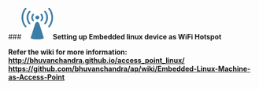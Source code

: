 ###<B><img src="https://raw.githubusercontent.com/bhuvanchandra/images-repo/master/images-ap/hotspot_logo.png" width="64" height="64">Setting up Embedded linux device as WiFi Hotspot<B>

Refer the wiki for more information:
http://bhuvanchandra.github.io/access_point_linux/
https://github.com/bhuvanchandra/ap/wiki/Embedded-Linux-Machine-as-Access-Point
